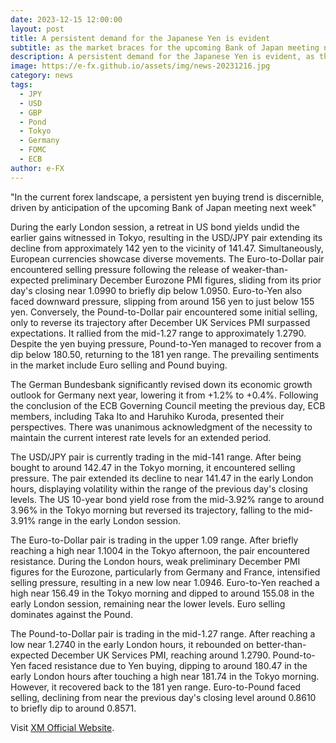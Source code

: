 ```yaml
---
date: 2023-12-15 12:00:00
layout: post
title: A persistent demand for the Japanese Yen is evident
subtitle: as the market braces for the upcoming Bank of Japan meeting next week. 
description: A persistent demand for the Japanese Yen is evident, as the market braces for the upcoming Bank of Japan meeting next week. 
image: https://e-fx.github.io/assets/img/news-20231216.jpg
category: news
tags:
  - JPY
  - USD
  - GBP
  - Pond
  - Tokyo
  - Germany
  - FOMC
  - ECB
author: e-FX
---
```


"In the current forex landscape, a persistent yen buying trend is discernible, driven by anticipation of the upcoming Bank of Japan meeting next week"

During the early London session, a retreat in US bond yields undid the earlier gains witnessed in Tokyo, resulting in the USD/JPY pair extending its decline from approximately 142 yen to the vicinity of 141.47. Simultaneously, European currencies showcase diverse movements. The Euro-to-Dollar pair encountered selling pressure following the release of weaker-than-expected preliminary December Eurozone PMI figures, sliding from its prior day's closing near 1.0990 to briefly dip below 1.0950. Euro-to-Yen also faced downward pressure, slipping from around 156 yen to just below 155 yen. Conversely, the Pound-to-Dollar pair encountered some initial selling, only to reverse its trajectory after December UK Services PMI surpassed expectations. It rallied from the mid-1.27 range to approximately 1.2790. Despite the yen buying pressure, Pound-to-Yen managed to recover from a dip below 180.50, returning to the 181 yen range. The prevailing sentiments in the market include Euro selling and Pound buying.

The German Bundesbank significantly revised down its economic growth outlook for Germany next year, lowering it from +1.2% to +0.4%. Following the conclusion of the ECB Governing Council meeting the previous day, ECB members, including Taka Ito and Haruhiko Kuroda, presented their perspectives. There was unanimous acknowledgment of the necessity to maintain the current interest rate levels for an extended period.

The USD/JPY pair is currently trading in the mid-141 range. After being bought to around 142.47 in the Tokyo morning, it encountered selling pressure. The pair extended its decline to near 141.47 in the early London hours, displaying volatility within the range of the previous day's closing levels. The US 10-year bond yield rose from the mid-3.92% range to around 3.96% in the Tokyo morning but reversed its trajectory, falling to the mid-3.91% range in the early London session.

The Euro-to-Dollar pair is trading in the upper 1.09 range. After briefly reaching a high near 1.1004 in the Tokyo afternoon, the pair encountered resistance. During the London hours, weak preliminary December PMI figures for the Eurozone, particularly from Germany and France, intensified selling pressure, resulting in a new low near 1.0946. Euro-to-Yen reached a high near 156.49 in the Tokyo morning and dipped to around 155.08 in the early London session, remaining near the lower levels. Euro selling dominates against the Pound.

The Pound-to-Dollar pair is trading in the mid-1.27 range. After reaching a low near 1.2740 in the early London hours, it rebounded on better-than-expected December UK Services PMI, reaching around 1.2790. Pound-to-Yen faced resistance due to Yen buying, dipping to around 180.47 in the early London hours after touching a high near 181.74 in the Tokyo morning. However, it recovered back to the 181 yen range. Euro-to-Pound faced selling, declining from near the previous day's closing level around 0.8610 to briefly dip to around 0.8571.

Visit [XM Official Website](https://clicks.pipaffiliates.com/c?c=550036&l=en&p=0).